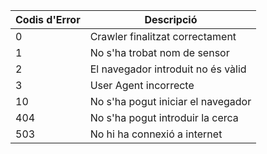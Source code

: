 | Codis d'Error | Descripció                                |
|---------------|-------------------------------------------|
| 0             | Crawler finalitzat correctament           |
| 1             | No s'ha trobat nom de sensor              |
| 2             | El navegador introduit no és vàlid        |
| 3             | User Agent incorrecte                     |
| 10            | No s'ha pogut iniciar el navegador        |
| 404           | No s'ha pogut introduir la cerca          |
| 503           | No hi ha connexió a internet              |
